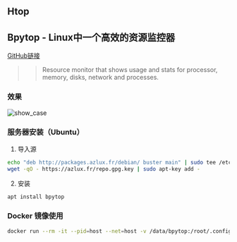 ## Htop

## Bpytop - Linux中一个高效的资源监控器

[GitHub链接](https://github.com/aristocratos/bpytop)

>> Resource monitor that shows usage and stats for processor, memory, disks, network and processes.

### 效果

![show_case](./1.jpg)

### 服务器安装（Ubuntu）

1. 导入源

```bash
echo "deb http://packages.azlux.fr/debian/ buster main" | sudo tee /etc/apt/sources.list.d/azlux.list
wget -qO - https://azlux.fr/repo.gpg.key | sudo apt-key add -
```

2. 安装

```bash
apt install bpytop
```

### Docker 镜像使用

```bash
docker run --rm -it --pid=host --net=host -v /data/bpytop:/root/.config/bpytop/ macgyverbass/bpytop
```
